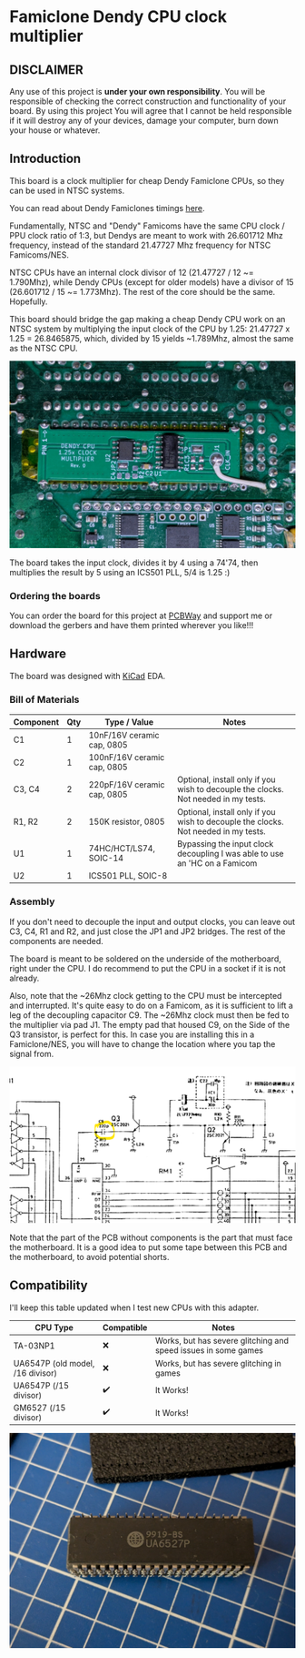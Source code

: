 # Famiclone Dendy CPU clock multiplier

## DISCLAIMER

Any use of this project is **under your own responsibility**.
You will be responsible of checking the correct construction and functionality of your board.
By using this project You will agree that I cannot be held responsible if it will destroy any of your devices, damage your computer, burn down your house or whatever.

## Introduction

This board is a clock multiplier for cheap Dendy Famiclone CPUs, so they can be used in NTSC systems.

You can read about Dendy Famiclones timings [here](https://forums.nesdev.org/viewtopic.php?t=20931).

Fundamentally, NTSC and "Dendy" Famicoms have the same CPU clock / PPU clock ratio of 1:3, but Dendys are meant to work with 26.601712 Mhz frequency,
instead of the standard 21.47727 Mhz frequency for NTSC Famicoms/NES.

NTSC CPUs have an internal clock divisor of 12 (21.47727 / 12 ~= 1.790Mhz), while Dendy CPUs (except for older models) have a divisor of 15 (26.601712 / 15 ~= 1.773Mhz).
The rest of the core should be the same. Hopefully.

This board should bridge the gap making a cheap Dendy CPU work on an NTSC system by multiplying the input clock of the CPU by 1.25: 21.47727 x 1.25 = 26.8465875, which,
divided by 15 yields ~1.789Mhz, almost the same as the NTSC CPU.

![Rev. 0 board installed in a Famicom](pics/multiplier_installed.jpg)

The board takes the input clock, divides it by 4 using a 74'74, then multiplies the result by 5 using an ICS501 PLL, 5/4 is 1.25 :)

### Ordering the boards

You can order the board for this project at [PCBWay](https://www.pcbway.com/project/shareproject/Famiclone_Dendy_to_NTSC_CPU_adapter_Clock_Multiplier_e8107b82.html) and support me or download 
the gerbers and have them printed wherever you like!!!

## Hardware

The board was designed with [KiCad](https://kicad.org/) EDA.

### Bill of Materials

| Component              | Qty | Type / Value                                            | Notes                                                                |
| ---------------------- | --- | ------------------------------------------------------- | -------------------------------------------------------------------- |
| C1                     |  1  | 10nF/16V ceramic cap, 0805                              |                                                                      |
| C2                     |  1  | 100nF/16V ceramic cap, 0805                             |                                                                      |
| C3, C4                 |  2  | 220pF/16V ceramic cap, 0805                             | Optional, install only if you wish to decouple the clocks. Not needed in my tests. |
| R1, R2                 |  2  | 150K resistor, 0805                                     | Optional, install only if you wish to decouple the clocks. Not needed in my tests. |
| U1                     |  1  | 74HC/HCT/LS74, SOIC-14                                  | Bypassing the input clock decoupling I was able to use an 'HC on a Famicom  |
| U2                     |  1  | ICS501 PLL, SOIC-8                                      |                                                                      |

### Assembly

If you don't need to decouple the input and output clocks, you can leave out C3, C4, R1 and R2, and just close the JP1 and JP2 bridges. The rest of the components are needed.

The board is meant to be soldered on the underside of the motherboard, right under the CPU. I do recommend to put the CPU in a socket if it is not already.

Also, note that the ~26Mhz clock getting to the CPU must be intercepted and interrupted. It's quite easy to do on a Famicom, as it is sufficient to lift a leg of the decoupling capacitor C9.
The ~26Mhz clock must then be fed to the multiplier via pad J1. The empty pad that housed C9, on the Side of the Q3 transistor, is perfect for this.
In case you are installing this in a Famiclone/NES, you will have to change the location where you tap the signal from.

![Detail of Famicom schematic](pics/decoupling_cap.png)

Note that the part of the PCB without components is the part that must face the motherboard. It is a good idea to put some tape between this PCB and the motherboard, to avoid potential shorts.

## Compatibility

I'll keep this table updated when I test new CPUs with this adapter.

| CPU Type  | Compatible | Notes                                           |
| --------- | ---------- | ----------------------------------------------- |
| TA-03NP1  | ❌         | Works, but has severe glitching and speed issues in some games  |
| UA6547P (old model, /16 divisor) | ❌ |  Works, but has severe glitching in games  |
| UA6547P (/15 divisor) | ✔️ | It Works! |
| GM6527 (/15 divisor) | ✔️ | It Works! |

![Photo of a relabeled UA6547P](pics/ua6547p_relabeled.jpg)
